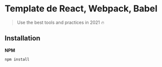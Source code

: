 # Template de React, Webpack, Babel
> Use the best tools and practices in 2021 🔥

## Installation
**NPM**
```sh
npm install 
```
